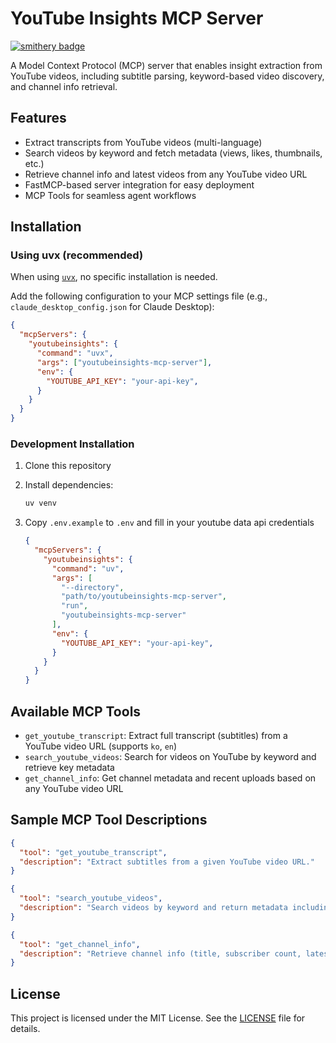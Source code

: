 

# YouTube Insights MCP Server
[![smithery badge](https://smithery.ai/badge/youtube-insights-mcp-server)](https://smithery.ai/server/youtube-insights-mcp-server)

A Model Context Protocol (MCP) server that enables insight extraction from YouTube videos, including subtitle parsing, keyword-based video discovery, and channel info retrieval.

## Features

- Extract transcripts from YouTube videos (multi-language)
- Search videos by keyword and fetch metadata (views, likes, thumbnails, etc.)
- Retrieve channel info and latest videos from any YouTube video URL
- FastMCP-based server integration for easy deployment
- MCP Tools for seamless agent workflows

## Installation


### Using uvx (recommended)

When using [`uvx`](https://docs.astral.sh/uv/guides/tools/), no specific installation is needed.

Add the following configuration to your MCP settings file (e.g., `claude_desktop_config.json` for Claude Desktop):

```json
{
  "mcpServers": {
    "youtubeinsights": {
      "command": "uvx",
      "args": ["youtubeinsights-mcp-server"],
      "env": {
        "YOUTUBE_API_KEY": "your-api-key",
      }
    }
  }
}
```

### Development Installation

1. Clone this repository
2. Install dependencies:
   ```bash
   uv venv
   ```
3. Copy `.env.example` to `.env` and fill in your youtube data api credentials

    ```json
    {
      "mcpServers": {
        "youtubeinsights": {
          "command": "uv",
          "args": [
            "--directory",
            "path/to/youtubeinsights-mcp-server",
            "run",
            "youtubeinsights-mcp-server"
          ],
          "env": {
            "YOUTUBE_API_KEY": "your-api-key",
          }
        }
      }
    }
    ```

## Available MCP Tools

- `get_youtube_transcript`: Extract full transcript (subtitles) from a YouTube video URL (supports `ko`, `en`)
- `search_youtube_videos`: Search for videos on YouTube by keyword and retrieve key metadata
- `get_channel_info`: Get channel metadata and recent uploads based on any YouTube video URL

## Sample MCP Tool Descriptions

```json
{
  "tool": "get_youtube_transcript",
  "description": "Extract subtitles from a given YouTube video URL."
}
```

```json
{
  "tool": "search_youtube_videos",
  "description": "Search videos by keyword and return metadata including views, likes, and thumbnails."
}
```

```json
{
  "tool": "get_channel_info",
  "description": "Retrieve channel info (title, subscriber count, latest uploads) based on a video URL."
}
```


## License

This project is licensed under the MIT License. See the [LICENSE](LICENSE) file for details.

